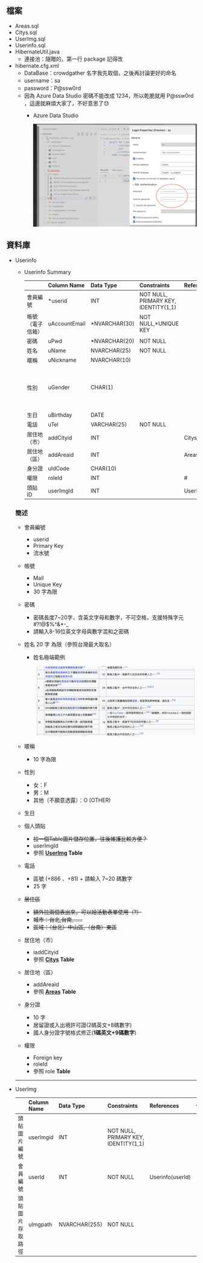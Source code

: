 ## 檔案

- Areas.sql
- Citys.sql
- UserImg.sql
- Userinfo.sql
- HibernateUtil.java
    - 連接池：隨贈的，第一行 package 記得改
- hibernate.cfg.xml
    - DataBase：crowdgather
    名字我先取個，之後再討論更好的命名
    - username：sa
    - password：P@ssw0rd
    * 因為 Azure Data Studio 密碼不能改成 1234，所以乾脆就用 P@ssw0rd ，這邊就麻煩大家了，不好意思了😓
        - Azure Data Studio
            
            ![Untitled](img/Untitled.png)
            

## 資料庫

- Userinfo
    - Userinfo Summary
        
        
        |  | Column Name | Data Type | Constraints | References | value |
        | --- | --- | --- | --- | --- | --- |
        | 會員編號 | *userid | INT | NOT NULL, PRIMARY KEY, IDENTITY(1,1) |  |  |
        | 帳號（電子信箱） | uAccountEmail | *NVARCHAR(30) | NOT NULL,*UNIQUE KEY |  |  |
        | 密碼 | uPwd | *NVARCHAR(20) | NOT NULL |  |  |
        | 姓名 | uName | NVARCHAR(25) | NOT NULL |  |  |
        | 暱稱 | uNickname | NVARCHAR(10) |  |  |  |
        | 性別 | uGender | CHAR(1) |  |  | 女：F / 男：M / 其他：O |
        | 生日 | uBirthday | DATE |  |  |  |
        | 電話 | uTel | VARCHAR(25) | NOT NULL |  |  |
        | 居住地（市） | addCityid | INT |  | Citys(addCityid) |  |
        | 居住地（區） | addAreaid | INT |  | Areas(addAreaid) |  |
        | 身分證 | uIdCode | CHAR(10) |  |  |  |
        | 權限 | roleId | INT |  | # |  |
        | 頭貼 ID | userImgId | INT |  | UserImg(userImgId) |  |
    
    ### 簡述
    
    - 會員編號
        - userid
        - Primary Key
        - 流水號
    - 帳號
        - Mail
        - Unique Key
        - 30 字為限
    - 密碼
        - 密碼長度7~20字，含英文字母和數字，不可空格，支援特殊字元 #?!@$%^&*-_
        - 請輸入8-16位英文字母與數字混和之密碼
    - 姓名
    20 字 為限（參照台灣最大取名）
        - 姓名極端範例
            
            ![Untitled](img/Untitled%201.png)
            
    - 暱稱
        - 10 字為限
    - 性別
        - 女：F
        - 男：M
        - 其他（不願意透露）：O (OTHER)
    - 生日
    - 個人頭貼
        - ~~拉一個Table圖片儲存位置，往後維護比較方便？~~
        - userImgId
        - 參照 **[UserImg](https://github.com/bochen0116/2rd_group_presentation/blob/main/UserImg.sql) Table**
    - 電話
        - 區號 (+886 、+81) + 請輸入 7~20 碼數字
        - 25 字
    - ~~居住區~~
        - ~~額外拉兩個表出來，可以給活動表單使用（?）~~
        - ~~城市：台北,台南,……~~
        - ~~區域：（台北）中山區,（台南）東區~~
    - 居住地（市）
        - iaddCityid
        - 參照 **[Citys](https://github.com/bochen0116/2rd_group_presentation/blob/main/Citys.sql) Table**
    - 居住地（區）
        - addAreaid
        - 參照 **[Areas](https://github.com/bochen0116/2rd_group_presentation/blob/main/Areas.sql) Table**
    - 身分證
        - 10 字
        - 居留證或入出境許可證(2碼英文+8碼數字)
        - 國人身分證字號格式修正(**1碼英文+9碼數字**)
    - 權限
        - Foreign key
        - roleId
        - 參照 role **Table**
    
    ---
    
- UserImg‎
    
    
    |  | Column Name | Data Type | Constraints | References | value |
    | --- | --- | --- | --- | --- | --- |
    | 頭貼圖片編號 | userImgid | INT | NOT NULL, PRIMARY KEY, IDENTITY(1,1) |  |  |
    | 會員編號 | userId | INT | NOT NULL | Userinfo(userId) |  |
    | 頭貼圖片存取路徑 | uImgpath | NVARCHAR(255) | NOT NULL |  |  |